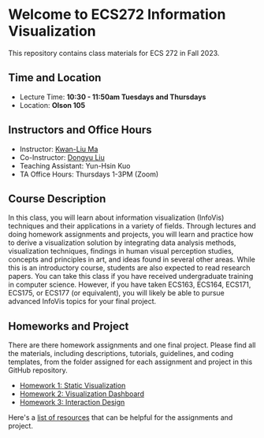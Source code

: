 # Welcome to ECS272 Information Visualization
This repository contains class materials for ECS 272 in Fall 2023.

## Time and Location
* Lecture Time: __10:30 - 11:50am Tuesdays and Thursdays__
* Location: __Olson 105__

## Instructors and Office Hours
* Instructor: [Kwan-Liu Ma](https://www.cs.ucdavis.edu/~ma)
* Co-Instructor: [Dongyu Liu](https://dongyu.tech/)
* Teaching Assistant: Yun-Hsin Kuo
* TA Office Hours: Thursdays 1-3PM (Zoom)

## Course Description
In this class, you will learn about information visualization  (InfoVis) techniques and their applications in a variety of fields. Through lectures and doing homework assignments and projects, you will learn and practice how to derive a visualization solution by integrating data analysis methods, visualization techniques, findings in human visual perception studies, concepts and principles in art, and ideas found in several other areas. While this is an introductory course, students are also expected to read research papers. You can take this class if you have received undergraduate training in computer science. However, if you have taken ECS163, ECS164, ECS171, ECS175, or ECS177 (or equivalent), you will likely be able to pursue advanced InfoVis topics for your final project. 

## Homeworks and Project
There are there homework assignments and one final project. Please find all the materials, including descriptions, tutorials, guidelines, and coding templates, from the folder assigned for each assignment and project in this GitHub repository.

* [Homework 1: Static Visualization](Homework1)
* [Homework 2: Visualization Dashboard](Homework2)
* [Homework 3: Interaction Design](Homework3)

Here's a [list of resources](Resources.md) that can be helpful for the assignments and project.

